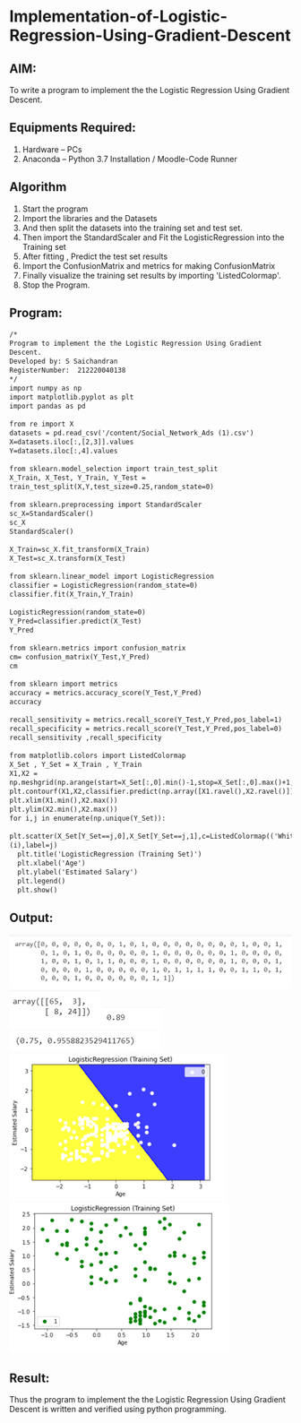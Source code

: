 # Implementation-of-Logistic-Regression-Using-Gradient-Descent

## AIM:
To write a program to implement the the Logistic Regression Using Gradient Descent.

## Equipments Required:
1. Hardware – PCs
2. Anaconda – Python 3.7 Installation / Moodle-Code Runner

## Algorithm
1. Start the program
2. Import the libraries and the Datasets
3. And then split the datasets into the training set and test set.
4. Then import the StandardScaler and Fit the LogisticRegression into the Training set
5. After fitting , Predict the test set results
6. Import the ConfusionMatrix and metrics for making ConfusionMatrix
7. Finally visualize the training set results by importing 'ListedColormap'.
8. Stop the Program.

## Program:
```
/*
Program to implement the the Logistic Regression Using Gradient Descent.
Developed by: S Saichandran
RegisterNumber:  212220040138
*/
import numpy as np
import matplotlib.pyplot as plt
import pandas as pd

from re import X
datasets = pd.read_csv('/content/Social_Network_Ads (1).csv')
X=datasets.iloc[:,[2,3]].values
Y=datasets.iloc[:,4].values

from sklearn.model_selection import train_test_split
X_Train, X_Test, Y_Train, Y_Test = train_test_split(X,Y,test_size=0.25,random_state=0)

from sklearn.preprocessing import StandardScaler
sc_X=StandardScaler()
sc_X
StandardScaler()

X_Train=sc_X.fit_transform(X_Train)
X_Test=sc_X.transform(X_Test)

from sklearn.linear_model import LogisticRegression
classifier = LogisticRegression(random_state=0)
classifier.fit(X_Train,Y_Train)

LogisticRegression(random_state=0)
Y_Pred=classifier.predict(X_Test)
Y_Pred

from sklearn.metrics import confusion_matrix
cm= confusion_matrix(Y_Test,Y_Pred)
cm

from sklearn import metrics
accuracy = metrics.accuracy_score(Y_Test,Y_Pred)
accuracy 

recall_sensitivity = metrics.recall_score(Y_Test,Y_Pred,pos_label=1)
recall_specificity = metrics.recall_score(Y_Test,Y_Pred,pos_label=0)
recall_sensitivity ,recall_specificity

from matplotlib.colors import ListedColormap
X_Set , Y_Set = X_Train , Y_Train
X1,X2 = np.meshgrid(np.arange(start=X_Set[:,0].min()-1,stop=X_Set[:,0].max()+1,step=0.01),np.arange(start=X_Set[:,1].min()-1,stop=X_Set[:,1].max()+1,step=0.01))
plt.contourf(X1,X2,classifier.predict(np.array([X1.ravel(),X2.ravel()]).T).reshape(X1.shape),alpha=076cmap=ListedColormap(('Yellow','Blue')))
plt.xlim(X1.min(),X2.max())
plt.ylim(X2.min(),X2.max())
for i,j in enumerate(np.unique(Y_Set)):
  plt.scatter(X_Set[Y_Set==j,0],X_Set[Y_Set==j,1],c=ListedColormap(('White','green'))(i),label=j)
  plt.title('LogisticRegression (Training Set)')
  plt.xlabel('Age')
  plt.ylabel('Estimated Salary')
  plt.legend()
  plt.show()
```
## Output:
![logistic regression using gradient descent](/predictiong%20the%20test%20set%20results.PNG)
![logistic regression using gradient descent](/Making%20the%20confusion%20matrix.PNG)
![logistic regression using gradient descent](/accuracy.PNG)
![logistic regression using gradient descent](/recall.PNG)
![logistic regression using gradient descent](/output%201.PNG)
![logistic regression using gradient descent](/output%202.PNG)


## Result:
Thus the program to implement the the Logistic Regression Using Gradient Descent is written and verified using python programming.


